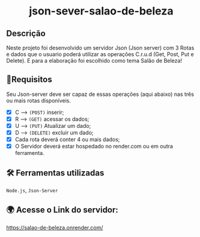 <h1 align="center"> json-sever-salao-de-beleza </h1>

##  Descrição 
Neste projeto foi desenvolvido um servidor Json (Json server) com 3 Rotas e dados que o usuario poderá utilizar as operações C.r.u.d (Get, Post, Put e Delete).
E para a elaboração foi escolhido como tema Salão de Beleza!
## 📝Requisitos
Seu Json-server deve ser capaz de essas operações (aqui abaixo) nas três ou mais rotas disponíveis.
- [x]  C --> `(POST)` inserir;
- [x]  R --> `(GET)` acessar os dados;
- [x]  U --> `(PUT)` Atualizar um dado;
- [x]  D --> `(DELETE)` excluir um dado;
- [x] Cada rota deverá conter 4 ou mais dados;
- [x] O Servidor deverá estar hospedado no render.com ou em outra ferramenta.
## 🛠️ Ferramentas utilizadas 
`Node.js`,
`Json-Server`


## 🌍 Acesse o Link do servidor:
https://salao-de-beleza.onrender.com/
